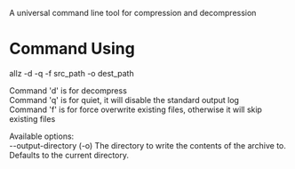 A universal command line tool for compression and decompression

# Command Using
allz -d -q -f src_path -o dest_path

Command 'd' is for decompress  
Command 'q' is for quiet, it will disable the standard output log  
Command 'f' is for force overwrite existing files, otherwise it will skip existing files
  
Available options:  
--output-directory (-o) <string>    The directory to write the contents of the archive to. Defaults to the current directory.

